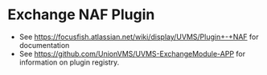 # Exchange NAF Plugin

* See https://focusfish.atlassian.net/wiki/display/UVMS/Plugin+-+NAF for documentation
* See https://github.com/UnionVMS/UVMS-ExchangeModule-APP for information on plugin registry.

